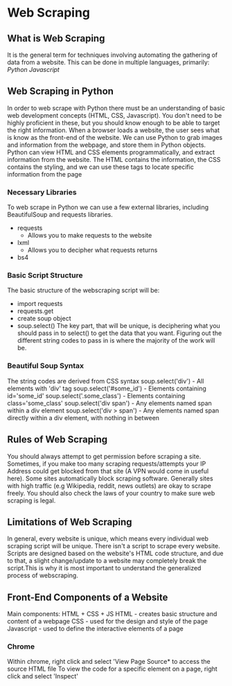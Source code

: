 # Web Scraping
## What is Web Scraping
It is the general term for techniques involving automating the gathering of data from a website.
This can be done in multiple languages, primarily:
    *Python*
    *Javascript*
## Web Scraping in Python
In order to web scrape with Python there must be an understanding of basic web development concepts (HTML, CSS, Javascript). You don't need to be highly proficient in these, but you should know enough to be able to target the right information. When a browser loads a website, the user sees what is know as the front-end of the website.
We can use Python to grab images and information from the webpage, and store them in Python objects.
Python can view HTML and CSS elements programmatically, and extract information from the website. The HTML contains the information, the CSS contains the styling, and we can use these tags to locate specific information from the page
### Necessary Libraries
To web scrape in Python we can use a few external libraries, including BeautifulSoup and requests libraries.
- requests
    - Allows you to make requests to the website
- lxml
    - Allows you to decipher what requests returns
- bs4
### Basic Script Structure
The basic structure of the webscraping script will be:
- import requests
- requests.get
- create soup object
- soup.select()
The key part, that will be unique, is deciphering what you should pass in to select() to get the data that you want. Figuring out the different string codes to pass in is where the majority of the work will be.
### Beautiful Soup Syntax
The string codes are derived from CSS syntax
soup.select('div') - All elements with 'div' tag
soup.select('#some_id') - Elements containing id='some_id'
soup.select('.some_class') - Elements containing class='some_class'
soup.select('div span') - Any elements named span within a div element
soup.select('div > span') - Any elements named span directly within a div element, with nothing in between
## Rules of Web Scraping
You should always attempt to get permission before scraping a site. Sometimes, if you make too many scraping requests/attempts your IP Address could get blocked from that site (A VPN would come in useful here). Some sites automatically block scraping software. Generally sites with high traffic (e.g Wikipedia, reddit, news outlets) are okay to scrape freely. You should also check the laws of your country to make sure web scraping is legal.
## Limitations of Web Scraping
In general, every website is unique, which means every individual web scraping script will be unique. There isn't a script to scrape every website. Scripts are designed based on the website's HTML code structure, and due to that, a slight change/update to a website may completely break the script.This is why it is most important to understand the generalized process of webscraping.
## Front-End Components of a Website
Main components: HTML + CSS + JS
HTML - creates basic structure and content of a webpage
CSS - used for the design and style of the page
Javascript - used to define the interactive elements of a page
### Chrome
Within chrome, right click and select 'View Page Source* to access the source HTML file
To view the code for a specific element on a page, right click and select 'Inspect'